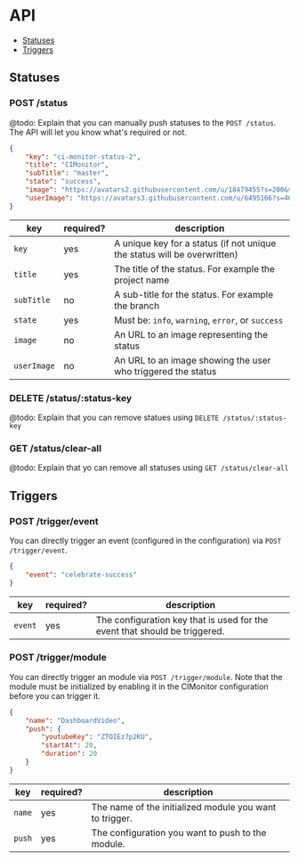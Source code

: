 # API

- [Statuses](#statuses)
- [Triggers](#triggers)

## Statuses

### POST /status

@todo: Explain that you can manually push statuses to the `POST /status`. The API will let you know what's required or not.

```json
{
    "key": "ci-monitor-status-2",
    "title": "CIMonitor",
    "subTitle": "master",
    "state": "success",
    "image": "https://avatars2.githubusercontent.com/u/18479455?s=200&v=4",
    "userImage": "https://avatars3.githubusercontent.com/u/6495166?s=460&v=4"
}
```

| key         | required? | description                                                              |
| ----------- | --------- | ------------------------------------------------------------------------ |
| `key`       | yes       | A unique key for a status (if not unique the status will be overwritten) |
| `title`     | yes       | The title of the status. For example the project name                    |
| `subTitle`  | no        | A sub-title for the status. For example the branch                       |
| `state`     | yes       | Must be: `info`, `warning`, `error`, or `success`                        |
| `image`     | no        | An URL to an image representing the status                               |
| `userImage` | no        | An URL to an image showing the user who triggered the status             |

### DELETE /status/:status-key

@todo: Explain that you can remove statues using `DELETE /status/:status-key`

### GET /status/clear-all

@todo: Explain that yo can remove all statuses using `GET /status/clear-all`

## Triggers

### POST /trigger/event

You can directly trigger an event (configured in the configuration) via `POST /trigger/event`.

```json
{
    "event": "celebrate-success"
}
```

| key         | required? | description                                                                |
| ----------- | --------- | -------------------------------------------------------------------------- |
| `event`     | yes       | The configuration key that is used for the event that should be triggered. |

### POST /trigger/module

You can directly trigger an module via `POST /trigger/module`. Note that the module must be initialized by
enabling it in the CIMonitor configuration before you can trigger it.

```json
{
    "name": "DashboardVideo",
    "push": {
        "youtubeKey": "ZTOIEz7p2KU",
        "startAt": 20,
        "duration": 20
    }
}
```

| key        | required? | description                                                                |
| ---------- | --------- | -------------------------------------------------------------------------- |
| `name`     | yes       | The name of the initialized module you want to trigger. |
| `push`     | yes       | The configuration you want to push to the module. |
